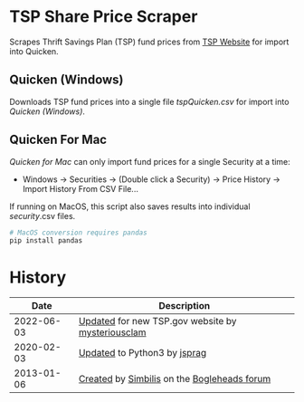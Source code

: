 # TSP Share Price Scraper

Scrapes Thrift Savings Plan (TSP) fund prices from [TSP Website][tsp] for import into Quicken.

## Quicken (Windows)
Downloads TSP fund prices into a single file *tspQuicken.csv* for import into *Quicken (Windows)*.

## Quicken For Mac
*Quicken for Mac* can only import fund prices for a single Security at a time:
* Windows &rarr; Securities &rarr; (Double click a Security) &rarr; Price History &rarr; Import History From CSV File...

If running on MacOS, this script also saves results into individual *security*.csv files.

```bash
# MacOS conversion requires pandas
pip install pandas
```

# History
| Date       | Description |
| ----       | ----------- |
| 2022-06-03 | [Updated][mysteriousclam-tsp-update] for new TSP.gov website by [mysteriousclam][mysteriousclam-bogle] |
| 2020-02-03 | [Updated][jsprag-python3] to Python3 by [jsprag][jsprag-bogle] |
| 2013-01-06 | [Created][simbilis-created] by [Simbilis][simbilis-bogle] on the [Bogleheads forum][bogleheads] |

[tsp]: https://www.tsp.gov
[bogleheads]: https://bogleheads.org

[mysteriousclam-bogle]: https://www.bogleheads.org/forum/memberlist.php?mode=viewprofile&u=186009
[mysteriousclam-tsp-update]: https://www.bogleheads.org/forum/viewtopic.php?p=6708886#p6708886
[jsprag-bogle]: https://www.bogleheads.org/forum/memberlist.php?mode=viewprofile&u=127367
[jsprag-python3]: https://www.bogleheads.org/forum/viewtopic.php?p=5038932#p5038932
[simbilis-bogle]: https://www.bogleheads.org/forum/memberlist.php?mode=viewprofile&u=40770
[simbilis-created]: https://www.bogleheads.org/forum/viewtopic.php?f=1&t=108388
